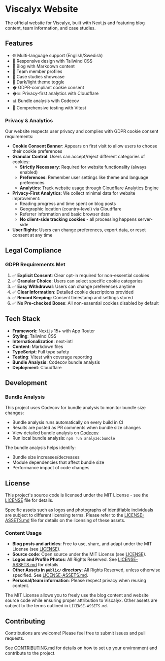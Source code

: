 # Viscalyx Website

The official website for Viscalyx, built with Next.js and featuring blog content, team information, and case studies.

## Features

- 🌐 Multi-language support (English/Swedish)
- 📱 Responsive design with Tailwind CSS
- 📝 Blog with Markdown content
- 👥 Team member profiles
- 💼 Case studies showcase
- 🌙 Dark/light theme toggle
- � GDPR-compliant cookie consent
- �📊 Privacy-first analytics with Cloudflare
- 📊 Bundle analysis with Codecov
- 🧪 Comprehensive testing with Vitest

### Privacy & Analytics

Our website respects user privacy and complies with GDPR cookie consent requirements:

- **Cookie Consent Banner**: Appears on first visit to allow users to choose their cookie preferences
- **Granular Control**: Users can accept/reject different categories of cookies:
  - **Strictly Necessary**: Required for website functionality (always enabled)
  - **Preferences**: Remember user settings like theme and language preferences
  - **Analytics**: Track website usage through Cloudflare Analytics Engine
- **Privacy-First Analytics**: We collect minimal data for website improvement:
  - Reading progress and time spent on blog posts
  - Geographic location (country-level) via Cloudflare
  - Referrer information and basic browser data
  - **No client-side tracking cookies** - all processing happens server-side
- **User Rights**: Users can change preferences, export data, or reset consent at any time

## Legal Compliance

### GDPR Requirements Met

1. ✅ **Explicit Consent**: Clear opt-in required for non-essential cookies
2. ✅ **Granular Choice**: Users can select specific cookie categories
3. ✅ **Easy Withdrawal**: Users can change preferences anytime
4. ✅ **Clear Information**: Detailed cookie descriptions provided
5. ✅ **Record Keeping**: Consent timestamp and settings stored
6. ✅ **No Pre-checked Boxes**: All non-essential cookies disabled by default

## Tech Stack

- **Framework**: Next.js 15+ with App Router
- **Styling**: Tailwind CSS
- **Internationalization**: next-intl
- **Content**: Markdown files
- **TypeScript**: Full type safety
- **Testing**: Vitest with coverage reporting
- **Bundle Analysis**: Codecov bundle analysis
- **Deployment**: Cloudflare

## Development

### Bundle Analysis

This project uses Codecov for bundle analysis to monitor bundle size changes:

- Bundle analysis runs automatically on every build in CI
- Results are posted as PR comments when bundle size changes
- View detailed bundle analysis on [Codecov](https://app.codecov.io/gh/viscalyx/viscalyx.se)
- Run local bundle analysis: `npm run analyze:bundle`

The bundle analysis helps identify:

- Bundle size increases/decreases
- Module dependencies that affect bundle size
- Performance impact of code changes

## License

This project's source code is licensed under the MIT License - see the [LICENSE](LICENSE) file for details.

Specific assets such as logos and photographs of identifiable individuals are subject to different licensing terms. Please refer to the [LICENSE-ASSETS.md](LICENSE-ASSETS.md) file for details on the licensing of these assets.

### Content Usage

- **Blog posts and articles**: Free to use, share, and adapt under the MIT License (see [LICENSE](LICENSE)).
- **Source code**: Open source under the MIT License (see [LICENSE](LICENSE)).
- **Logos and Profile Photos**: All Rights Reserved. See [LICENSE-ASSETS.md](LICENSE-ASSETS.md) for details.
- **Other Assets in `public/` directory**: All Rights Reserved, unless otherwise specified. See [LICENSE-ASSETS.md](LICENSE-ASSETS.md).
- **Personal/team information**: Please respect privacy when reusing content.

The MIT License allows you to freely use the blog content and website source code while ensuring proper attribution to Viscalyx. Other assets are subject to the terms outlined in `LICENSE-ASSETS.md`.

## Contributing

Contributions are welcome! Please feel free to submit issues and pull requests.

See [CONTRIBUTING.md](CONTRIBUTING.md) for details on how to set up your environment and contribute to the project.

